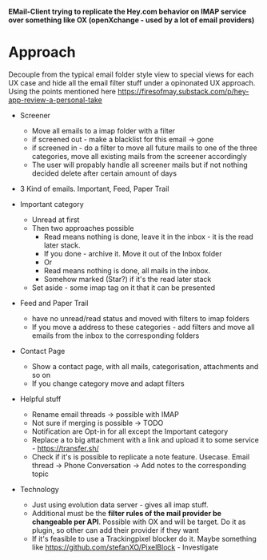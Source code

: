 **EMail-Client trying to replicate the Hey.com behavior on IMAP service over something like OX (openXchange - used by a lot of email providers)**

# Approach 

Decouple from the typical email folder style view to special views for each UX case and hide all the email filter stuff under a opinonated UX approach.
Using the points mentioned here https://firesofmay.substack.com/p/hey-app-review-a-personal-take

* Screener
  * Move all emails to a imap folder with a filter
  * if screened out - make a blacklist for this email -> gone
  * if screened in - do a filter to move all future mails to one of the three categories, move all existing mails from the screener accordingly
  * The user will propably handle all screener mails but if not nothing decided delete after certain amount of days
* 3 Kind of emails. Important, Feed, Paper Trail
* Important category
  * Unread at first
  * Then two approaches possible
    * Read means nothing is done, leave it in the inbox - it is the read later stack. 
    * If you done - archive it. Move it out of the Inbox folder
    * Or
    * Read means nothing is done, all mails in the inbox.
    * Somehow marked (Star?) if it's the read later stack
  * Set aside - some imap tag on it that it can be presented 
  
* Feed and Paper Trail 
  * have no unread/read status and moved with filters to imap folders
  * If you move a address to these categories - add filters and move all emails from the inbox to the corresponding folders
  
* Contact Page
  * Show a contact page, with all mails, categorisation, attachments and so on
  * If you change category move and adapt filters

* Helpful stuff
  * Rename email threads -> possible with IMAP
  * Not sure if merging is possible -> TODO
  * Notification are Opt-in for all except the Important category
  * Replace a to big attachment with a link and upload it to some service - https://transfer.sh/
  * Check if it's is possible to replicate a note feature. Usecase. Email thread -> Phone Conversation -> Add notes to the corresponding topic

* Technology
  * Just using evolution data server - gives all imap stuff.
  * Additional must be the **filter rules of the mail provider be changeable per API**. Possible with OX and will be target. Do it as plugin, so other can add their provider if they want
  * If it's feasible to use a Trackingpixel blocker do it. Maybe something like https://github.com/stefanXO/PixelBlock - Investigate

